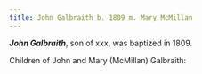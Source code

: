 ```yaml
---
title: John Galbraith b. 1809 m. Mary McMillan
---
```

***John Galbraith***, son of xxx, was baptized in 1809.

Children of John and Mary (McMillan) Galbraith:

